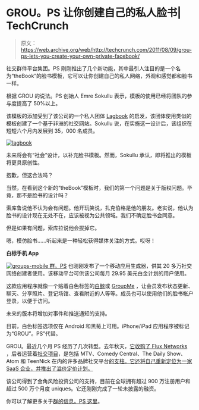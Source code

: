 # GROU。PS 让你创建自己的私人脸书| TechCrunch

> 原文：<https://web.archive.org/web/http://techcrunch.com/2011/08/09/grou-ps-lets-you-create-your-own-private-facebook/>

社交群件平台集团。PS 刚刚推出了几个新功能，其中最引人注目的是一个名为“theBook”的脸书模板，它可以让你创建自己的私人网络，外观和感觉都和脸书一样。

根据 GROU 的说法。PS 创始人 Emre Sokullu 表示，模板的使用已经将团队的参与度提高了 50%以上。

该模板的添加受到了该公司的一个私人团体 [Lagbook](https://web.archive.org/web/20230406065446/http://www.lagbook.net/) 的启发，该团体使用类似的模板创建了一个基于非洲的社交网站。Sokullu 说，在实施这一设计后，该组织在短短六个月内发展到 35，000 名成员。

[![](img/ddf1222d689f340dfc6423d8c5609bb1.png "lagbook")](https://web.archive.org/web/20230406065446/https://techcrunch.com/wp-content/uploads/2011/08/lagbook.jpg)

未来将会有“社会”设计，以补充脸书模板。然而，Sokullu 承认，即将推出的模板将更具原创性。

抱歉，但这合法吗？

当然，在看到这个新的“theBook”模板时，我们的第一个问题是关于版权问题。毕竟，那不是脸书的设计吗？

索库鲁说他不认为会有问题。他开玩笑说，扎克伯格是他的朋友。老实说，他认为脸书的设计现在无处不在，应该被视为公共领域。我们不确定脸书会同意。

但是如果有问题，索库拉说他会拔掉它。

嗯，模仿脸书……听起来是一种轻松获得媒体关注的方式。哎呀！

**白标手机 App**

[![](img/8a45891f5d9f6ab5f4cc5cd517529ba9.png "groups-mobile") ](https://web.archive.org/web/20230406065446/https://techcrunch.com/wp-content/uploads/2011/08/groups-mobile.jpg) [群。PS](https://web.archive.org/web/20230406065446/http://grou.ps/) 也刚刚发布了一个移动应用生成器，供其 20 多万社交网络创建者使用。该移动平台可供该公司每月 29.95 美元白金计划的用户使用。

这款应用程序就像一个贴着白色标签的[白鲸](https://web.archive.org/web/20230406065446/http://belugapods.com/)或 [GroupMe](https://web.archive.org/web/20230406065446/http://groupme.com/) ，让会员发布状态更新、聊天、分享照片、登记场馆、查看附近的人等等。成员也可以使用他们的脸书帐户登录，以便于访问。

未来的版本将增加对事件和推送通知的支持。

目前，白色标签选项仅在 Android 和黑莓上可用。iPhone/iPad 应用程序被标记为“GROU”。PS”代替。

GROU。最近几个月 PS 经历了几次转型。去年秋天，[它收购了 Flux Networks](https://web.archive.org/web/20230406065446/https://techcrunch.com/2010/10/13/grou-ps-buys-social-project-from-mtv-networks/) ，后者运营着[社交项目](https://web.archive.org/web/20230406065446/http://www.socialproject.com/)，是包括 MTV、Comedy Central、The Daily Show、Atom 和 TeenNick 在内的许多品牌社交平台[的支柱。它还将自己重新定位为一家 SaaS 企业，并推出了溢价定价计划。](https://web.archive.org/web/20230406065446/http://developer.flux.com/)

该公司得到了金角风险投资公司的支持，目前在全球拥有超过 900 万注册用户和超过 500 万个月度 uniques。它还刚刚完成了一轮未披露的融资。

你可以了解更多关于[群的信息。PS 这里](https://web.archive.org/web/20230406065446/http://grou.ps/)。